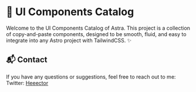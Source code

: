 # 🧈 UI Components Catalog

Welcome to the UI Components Catalog of Astra. This project is a collection of copy-and-paste components, designed to be smooth, fluid, and easy to integrate into any Astro project with TailwindCSS. ✨

## 📬 Contact

If you have any questions or suggestions, feel free to reach out to me:
Twitter: [Heeector](https://x.com/heeector00)
